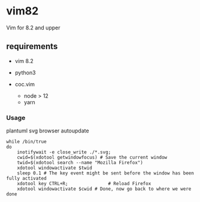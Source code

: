 # vim82

Vim for 8.2 and upper

## requirements

* vim 8.2

* python3

* coc.vim

    * node > 12
    * yarn

### Usage

plantuml svg browser autoupdate

```
while /bin/true
do
    inotifywait -e close_write ./*.svg;
    cwid=$(xdotool getwindowfocus) # Save the current window
    twid=$(xdotool search --name "Mozilla Firefox")
    xdotool windowactivate $twid
    sleep 0.1 # The key event might be sent before the window has been fully activated
    xdotool key CTRL+R;               # Reload Firefox
    xdotool windowactivate $cwid # Done, now go back to where we were
done
```
